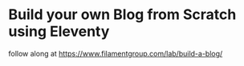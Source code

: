 # Build your own Blog from Scratch using Eleventy

follow along at https://www.filamentgroup.com/lab/build-a-blog/